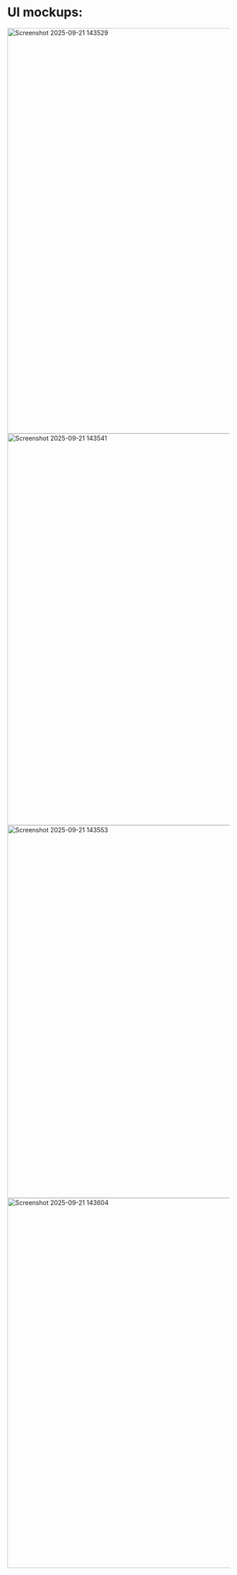 # UI mockups: 
<img width="1894" height="918" alt="Screenshot 2025-09-21 143529" src="https://github.com/user-attachments/assets/1048dcb1-5a93-41c1-b1c7-e2858551b8ac" />
<img width="1883" height="887" alt="Screenshot 2025-09-21 143541" src="https://github.com/user-attachments/assets/2b8ee1cf-12b9-48fa-a942-69a3226bf847" />
<img width="1867" height="844" alt="Screenshot 2025-09-21 143553" src="https://github.com/user-attachments/assets/60121a70-b547-4073-b6cd-4d097c515b63" />
<img width="1893" height="838" alt="Screenshot 2025-09-21 143604" src="https://github.com/user-attachments/assets/8f0a4ce2-a0ed-48e2-a093-095c7d0a08fb" />


